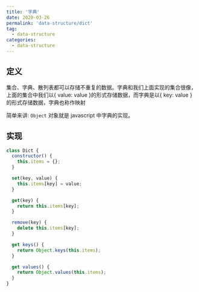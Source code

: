 ```yaml
---
title: '字典'
date: 2020-03-26
permalink: 'data-structure/dict'
tag:
  - data-structure
categories:
  - data-structure
---
```


## 定义

集合、字典、散列表都可以存储不重复的数据。字典和我们上面实现的集合很像，上面的集合中我们以{ value: value }的形式存储数据，而字典是以{ key: value }的形式存储数据，字典也称作映射

简单来讲: `Object` 对象就是 javascript 中字典的实现。

## 实现

```js
class Dict {
  constructor() {
    this.items = {};
  }

  set(key, value) {
    this.items[key] = value;
  }

  get(key) {
    return this.items[key];
  }

  remove(key) {
    delete this.items[key];
  }

  get keys() {
    return Object.keys(this.items);
  }

  get values() {
    return Object.values(this.items);
  }
}
```

